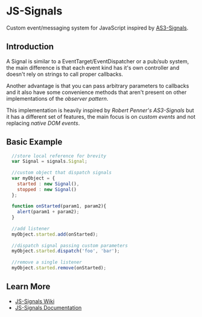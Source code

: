 
# JS-Signals #

Custom event/messaging system for JavaScript inspired by [AS3-Signals](https://github.com/robertpenner/as3-signals).


## Introduction ##

A Signal is similar to a EventTarget/EventDispatcher or a pub/sub system, the main difference is that each event kind has it's own controller and doesn't rely on strings to call proper callbacks.

Another advantage is that you can pass arbitrary parameters to callbacks and it also have some convenience methods that aren't present on other implementations of the *observer pattern*.

This implementation is heavily inspired by *Robert Penner's AS3-Signals* but it has a different set of features, the main focus is on *custom events* and not replacing *native DOM events*.


## Basic Example ##

```javascript
  //store local reference for brevity
  var Signal = signals.Signal;
  
  //custom object that dispatch signals
  var myObject = {
    started : new Signal(),
    stopped : new Signal()
  };
  
  function onStarted(param1, param2){
    alert(param1 + param2);
  }
  
  //add listener
  myObject.started.add(onStarted);
  
  //dispatch signal passing custom parameters
  myObject.started.dispatch('foo', 'bar');
  
  //remove a single listener
  myObject.started.remove(onStarted);
```

## Learn More ##

 * [JS-Signals Wiki](http://github.com/millermedeiros/js-signals/wiki/)
 * [JS-Signals Documentation](http://millermedeiros.github.com/js-signals/docs/)
